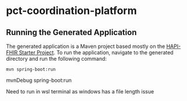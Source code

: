 # pct-coordination-platform

## Running the Generated Application

The generated application is a Maven project based mostly on the [HAPI-FHIR Starter Project](https://github.com/hapifhir/hapi-fhir-jpaserver-starter).  To run the application, navigate to the generated directory and run the following command:

```
mvn spring-boot:run
```


mvnDebug spring-boot:run

Need to run in wsl terminal as windows has a file length issue